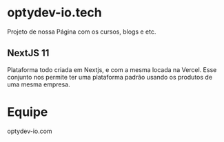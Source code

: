 # optydev-io.tech

Projeto de nossa Página com os cursos, blogs e etc.

## NextJS 11

Plataforma todo criada em Nextjs, e com a mesma locada na Vercel.
Esse conjunto nos permite ter uma plataforma padrão usando os produtos de uma mesma empresa.

# Equipe
optydev-io.com
